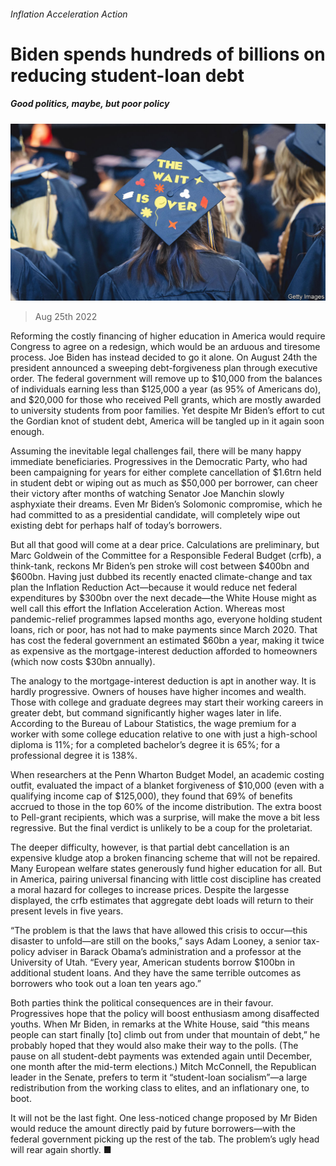 ###### Inflation Acceleration Action

# Biden spends hundreds of billions on reducing student-loan debt 

##### Good politics, maybe, but poor policy 

![image](images/20220827_USP003.jpg) 

> Aug 25th 2022 

Reforming the costly financing of higher education in America would require Congress to agree on a redesign, which would be an arduous and tiresome process. Joe Biden has instead decided to go it alone. On August 24th the president announced a sweeping debt-forgiveness plan through executive order. The federal government will remove up to $10,000 from the balances of individuals earning less than $125,000 a year (as 95% of Americans do), and $20,000 for those who received Pell grants, which are mostly awarded to university students from poor families. Yet despite Mr Biden’s effort to cut the Gordian knot of student debt, America will be tangled up in it again soon enough.

Assuming the inevitable legal challenges fail, there will be many happy immediate beneficiaries. Progressives in the Democratic Party, who had been campaigning for years for either complete cancellation of $1.6trn held in student debt or wiping out as much as $50,000 per borrower, can cheer their victory after months of watching Senator Joe Manchin slowly asphyxiate their dreams. Even Mr Biden’s Solomonic compromise, which he had committed to as a presidential candidate, will completely wipe out existing debt for perhaps half of today’s borrowers.

But all that good will come at a dear price. Calculations are preliminary, but Marc Goldwein of the Committee for a Responsible Federal Budget (crfb), a think-tank, reckons Mr Biden’s pen stroke will cost between $400bn and $600bn. Having just dubbed its recently enacted climate-change and tax plan the Inflation Reduction Act—because it would reduce net federal expenditures by $300bn over the next decade—the White House might as well call this effort the Inflation Acceleration Action. Whereas most pandemic-relief programmes lapsed months ago, everyone holding student loans, rich or poor, has not had to make payments since March 2020. That has cost the federal government an estimated $60bn a year, making it twice as expensive as the mortgage-interest deduction afforded to homeowners (which now costs $30bn annually).

The analogy to the mortgage-interest deduction is apt in another way. It is hardly progressive. Owners of houses have higher incomes and wealth. Those with college and graduate degrees may start their working careers in greater debt, but command significantly higher wages later in life. According to the Bureau of Labour Statistics, the wage premium for a worker with some college education relative to one with just a high-school diploma is 11%; for a completed bachelor’s degree it is 65%; for a professional degree it is 138%.

When researchers at the Penn Wharton Budget Model, an academic costing outfit, evaluated the impact of a blanket forgiveness of $10,000 (even with a qualifying income cap of $125,000), they found that 69% of benefits accrued to those in the top 60% of the income distribution. The extra boost to Pell-grant recipients, which was a surprise, will make the move a bit less regressive. But the final verdict is unlikely to be a coup for the proletariat.

The deeper difficulty, however, is that partial debt cancellation is an expensive kludge atop a broken financing scheme that will not be repaired. Many European welfare states generously fund higher education for all. But in America, pairing universal financing with little cost discipline has created a moral hazard for colleges to increase prices. Despite the largesse displayed, the crfb estimates that aggregate debt loads will return to their present levels in five years. 

“The problem is that the laws that have allowed this crisis to occur—this disaster to unfold—are still on the books,” says Adam Looney, a senior tax-policy adviser in Barack Obama’s administration and a professor at the University of Utah. “Every year, American students borrow $100bn in additional student loans. And they have the same terrible outcomes as borrowers who took out a loan ten years ago.” 

Both parties think the political consequences are in their favour. Progressives hope that the policy will boost enthusiasm among disaffected youths. When Mr Biden, in remarks at the White House, said “this means people can start finally [to] climb out from under that mountain of debt,” he probably hoped that they would also make their way to the polls. (The pause on all student-debt payments was extended again until December, one month after the mid-term elections.) Mitch McConnell, the Republican leader in the Senate, prefers to term it “student-loan socialism”—a large redistribution from the working class to elites, and an inflationary one, to boot. 

It will not be the last fight. One less-noticed change proposed by Mr Biden would reduce the amount directly paid by future borrowers—with the federal government picking up the rest of the tab. The problem’s ugly head will rear again shortly. ■



